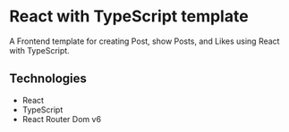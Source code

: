 # React with TypeScript template

A Frontend template for creating Post, show Posts, and Likes using React with TypeScript.

## Technologies

- React
- TypeScript
- React Router Dom v6
